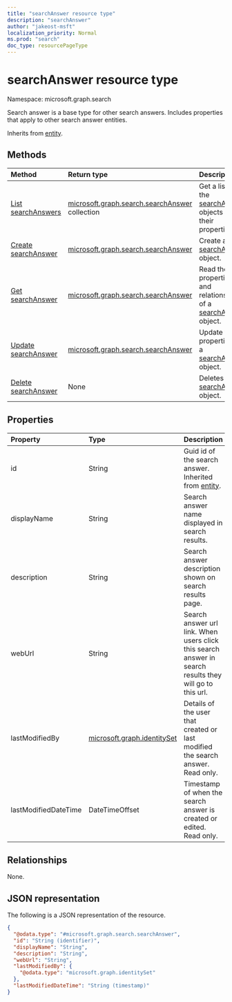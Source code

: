 ```yaml
---
title: "searchAnswer resource type"
description: "searchAnswer"
author: "jakeost-msft"
localization_priority: Normal
ms.prod: "search"
doc_type: resourcePageType
---
```


# searchAnswer resource type

Namespace: microsoft.graph.search

Search answer is a base type for other search answers. Includes properties that apply to other search answer entities.


Inherits from [entity](../resources/entity.md).

## Methods
|Method|Return type|Description|
|:---|:---|:---|
|[List searchAnswers](../api/searchanswer-list.md)|[microsoft.graph.search.searchAnswer](../resources/searchanswer.md) collection|Get a list of the [searchAnswer](../resources/searchanswer.md) objects and their properties.|
|[Create searchAnswer](../api/searchanswer-create.md)|[microsoft.graph.search.searchAnswer](../resources/searchanswer.md)|Create a new [searchAnswer](../resources/searchanswer.md) object.|
|[Get searchAnswer](../api/searchanswer-get.md)|[microsoft.graph.search.searchAnswer](../resources/searchanswer.md)|Read the properties and relationships of a [searchAnswer](../resources/searchanswer.md) object.|
|[Update searchAnswer](../api/searchanswer-update.md)|[microsoft.graph.search.searchAnswer](../resources/searchanswer.md)|Update the properties of a [searchAnswer](../resources/searchanswer.md) object.|
|[Delete searchAnswer](../api/searchanswer-delete.md)|None|Deletes a [searchAnswer](../resources/searchanswer.md) object.|

## Properties
|Property|Type|Description|
|:---|:---|:---|
|id|String|Guid id of the search answer. Inherited from [entity](../resources/entity.md).|
|displayName|String|Search answer name displayed in search results.|
|description|String|Search answer description shown on search results page.|
|webUrl|String|Search answer url link. When users click this search answer in search results they will go to this url.|
|lastModifiedBy|[microsoft.graph.identitySet](../resources/identityset.md)|Details of the user that created or last modified the search answer. Read only.|
|lastModifiedDateTime|DateTimeOffset|Timestamp of when the search answer is created or edited. Read only.|

## Relationships
None.

## JSON representation
The following is a JSON representation of the resource.
<!-- {
  "blockType": "resource",
  "keyProperty": "id",
  "@odata.type": "microsoft.graph.search.searchAnswer",
  "baseType": "microsoft.graph.entity",
  "openType": false
}
-->
``` json
{
  "@odata.type": "#microsoft.graph.search.searchAnswer",
  "id": "String (identifier)",
  "displayName": "String",
  "description": "String",
  "webUrl": "String",
  "lastModifiedBy": {
    "@odata.type": "microsoft.graph.identitySet"
  },
  "lastModifiedDateTime": "String (timestamp)"
}
```

